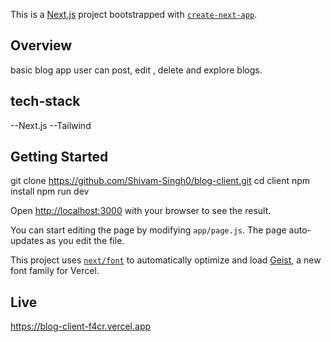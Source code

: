 This is a [Next.js](https://nextjs.org) project bootstrapped with [`create-next-app`](https://github.com/vercel/next.js/tree/canary/packages/create-next-app).

## Overview
basic blog app user can post, edit , delete and explore blogs.


## tech-stack
--Next.js
--Tailwind


## Getting Started
  git clone https://github.com/Shivam-Singh0/blog-client.git
  cd client
  npm install
  npm run dev


Open [http://localhost:3000](http://localhost:3000) with your browser to see the result.

You can start editing the page by modifying `app/page.js`. The page auto-updates as you edit the file.

This project uses [`next/font`](https://nextjs.org/docs/app/building-your-application/optimizing/fonts) to automatically optimize and load [Geist](https://vercel.com/font), a new font family for Vercel.

## Live
https://blog-client-f4cr.vercel.app


